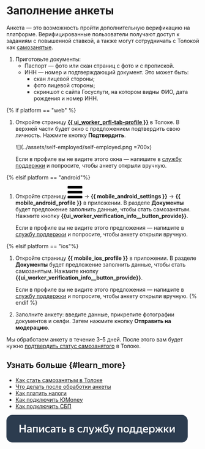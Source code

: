# Заполнение анкеты

Анкета&nbsp;— это возможность пройти дополнительную верификацию на платформе. Верифицированные пользователи получают доступ к заданиям с повышенной ставкой, а также могут сотрудничать с Толокой как [самозанятые](about.md).

1. Приготовьте документы:
    - Паспорт&nbsp;— фото или скан страниц с фото и с пропиской.
    - ИНН&nbsp;— номер и подтверждающий документ. Это может быть:
      - скан лицевой стороны;
      - фото лицевой стороны;
      - скриншот с сайта Госуслуги, на котором видны ФИО, дата рождения и номер ИНН.

{% if platform == "web" %}
1. Откройте страницу [**{{ ui_worker_prfl-tab-profile }}**](https://toloka.yandex.ru/profile) в Толоке. В верхней части будет окно с предложением подтвердить свою личность. Нажмите кнопку **Подтвердить**.

   ![](../assets/self-employed/self-employed.png =700x)

   Если в профиле вы не видите этого окна — напишите в [службу поддержки](https://join.toloka.ai/ru/docs/web/troubleshooting/support/?form-source=self-employed-send-request) и попросите, чтобы анкету открыли вручную.

{% elsif platform == "android"%}
1. Откройте страницу ![](../assets/menu.svg) → **{{ mobile_android_settings }}** → **{{ mobile_android_profile }}** в приложении. В разделе **Документы** будет предложение заполнить данные, чтобы стать самозанятым. Нажмите кнопку **{{ui_worker_verification_info__button_provide}}**.

   Если в профиле вы не видите этого предложения — напишите в [службу поддержки](https://join.toloka.ai/ru/docs/android/troubleshooting/support/?form-source=self-employed-send-request) и попросите, чтобы анкету открыли вручную.

{% elsif platform == "ios"%}
1. Откройте страницу **{{ mobile_ios_profile }}** в приложении. В разделе **Документы** будет предложение заполнить данные, чтобы стать самозанятым. Нажмите кнопку **{{ui_worker_verification_info__button_provide}}**.

   Если в профиле вы не видите этого предложения — напишите в [службу поддержки](https://join.toloka.ai/ru/docs/ios/troubleshooting/support/?form-source=self-employed-send-request) и попросите, чтобы анкету открыли вручную.
{% endif %}

1. Заполните анкету: введите данные, прикрепите фотографии документов и селфи. Затем нажмите кнопку **Отправить на модерацию**.

Мы обработаем анкету в течение 3–5 дней. После этого вам будет нужно [подтвердить статус самозанятого](accept-status.md) в Толоке.

## Узнать больше {#learn_more}

- [Как стать самозанятым в Толоке](about.md)
- [Что делать после обработки анкеты](accept-status.md)
- [Как платить налоги](pay-taxes.md)
- [Как подключить ЮMonеy](../pay/yoomoney.md)
- [Как подключить СБП](../pay/sbp.md)

[![](../assets/buttons/contact-support.svg)](../troubleshooting/troubleshooting.md#self-employed)


